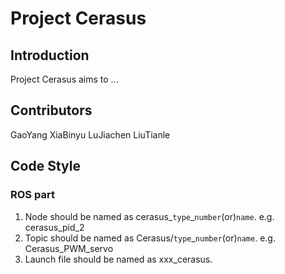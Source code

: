 # Project Cerasus
## Introduction
Project Cerasus aims to ...
## Contributors
GaoYang XiaBinyu LuJiachen LiuTianle
## Code Style
### ROS part
1. Node should be named as cerasus_`type`_`number`(or)`name`. e.g. cerasus_pid_2
2. Topic should be named as Cerasus/`type`_`number`(or)`name`. e.g. Cerasus_PWM_servo
3. Launch file should be named as xxx_cerasus.

